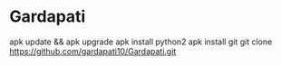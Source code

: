 # Gardapati 

apk update && apk upgrade 
apk install python2 
apk install git 
git clone https://github.com/gardapati10/Gardapati.git 
